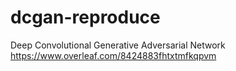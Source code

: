 # dcgan-reproduce
Deep Convolutional Generative Adversarial Network
https://www.overleaf.com/8424883fhtxtmfkqpvm
